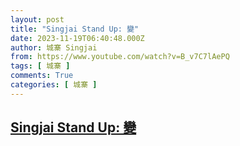 ```yaml
---
layout: post
title: "Singjai Stand Up: 變"
date: 2023-11-19T06:40:48.000Z
author: 城寨 Singjai
from: https://www.youtube.com/watch?v=B_v7C7lAePQ
tags: [ 城寨 ]
comments: True
categories: [ 城寨 ]
---
```

<!--1700376048000-->
[Singjai Stand Up: 變](https://www.youtube.com/watch?v=B_v7C7lAePQ)
------

<div>

</div>
